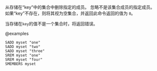 从存储在“key”中的集合中删除指定的成员。
忽略不是该集合成员的指定成员。
如果“key”不存在，则将其视为空集合，并返回此命令返回的值为 `0`。

当存储在`key`的值不是一个集合时，将返回错误。

@examples

```cli
SADD myset "one"
SADD myset "two"
SADD myset "three"
SREM myset "one"
SREM myset "four"
SMEMBERS myset
```
